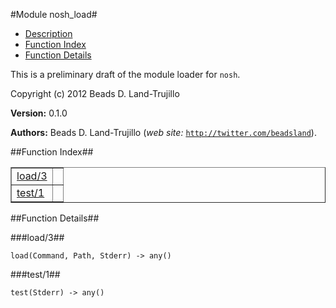 

#Module nosh_load#
* [Description](#description)
* [Function Index](#index)
* [Function Details](#functions)


This is a preliminary draft of the module loader for `nosh`.



Copyright (c) 2012 Beads D. Land-Trujillo

__Version:__ 0.1.0

__Authors:__ Beads D. Land-Trujillo (_web site:_ [`http://twitter.com/beadsland`](http://twitter.com/beadsland)).<a name="index"></a>

##Function Index##


<table width="100%" border="1" cellspacing="0" cellpadding="2" summary="function index"><tr><td valign="top"><a href="#load-3">load/3</a></td><td></td></tr><tr><td valign="top"><a href="#test-1">test/1</a></td><td></td></tr></table>


<a name="functions"></a>

##Function Details##

<a name="load-3"></a>

###load/3##




`load(Command, Path, Stderr) -> any()`

<a name="test-1"></a>

###test/1##




`test(Stderr) -> any()`

